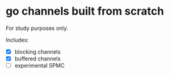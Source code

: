 # go channels built from scratch

For study purposes only.

Includes:
- [X] blocking channels
- [X] buffered channels
- [ ] experimental SPMC